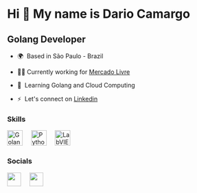 Hi 👋 My name is Dario Camargo
==============================

Golang Developer
-------------------------------

* 🌍  Based in São Paulo - Brazil
<!--* 🖥️  ~~See my portfolio at [https://dpcamargo.github.io/](http://dpcamargo.github.io/)~~-->
* 👨‍💻 Currently working for [Mercado Livre](https://www.mercadolivre.com.br/)
<!---->
* 🧠  Learning Golang and Cloud Computing
<!---->
* ⚡  Let's connect on [Linkedin](https://www.linkedin.com/in/dpcamargo)

### Skills

<p align="left">
  <a href="https://www.go.dev/" target="_blank" rel="noreferrer"><img src="https://raw.githubusercontent.com/danielcranney/readme-generator/main/public/icons/skills/go-colored.svg" width="36" height="36" alt="Golang" /></a>
  &nbsp;&nbsp;&nbsp;
  <a href="https://www.python.org/" target="_blank" rel="noreferrer"><img src="https://raw.githubusercontent.com/danielcranney/readme-generator/main/public/icons/skills/python-colored.svg" width="36" height="36" alt="Python" /></a>
  &nbsp;&nbsp;&nbsp;
  <a href="https://www.ni.com/" target="_blank" rel="noreferrer"><img src="https://cdn.worldvectorlogo.com/logos/national-instruments-labview.svg" width="36" height="36" alt="LabVIEW" /></a>  
</p>

### Socials

<p align="left">
  <a href="https://www.github.com/dpcamargo" target="_blank" rel="noreferrer"><img src="https://raw.githubusercontent.com/danielcranney/readme-generator/main/public/icons/socials/github-dark.svg" width="32" height="32" /></a>
  &nbsp;&nbsp;&nbsp;
  <a href="https://www.linkedin.com/in/dpcamargo" target="_blank" rel="noreferrer"><img src="https://raw.githubusercontent.com/danielcranney/readme-generator/main/public/icons/socials/linkedin-dark.svg" width="32" height="32" /></a>
</p>

